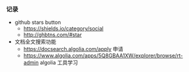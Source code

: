 ### 记录

- github stars button
  - https://shields.io/category/social
  - http://ghbtns.com/#star
- 文档全文搜索功能
  - https://docsearch.algolia.com/apply 申请
  - https://www.algolia.com/apps/5Q8GBAA1XW/explorer/browse/rt-admin algolia 工具学习

